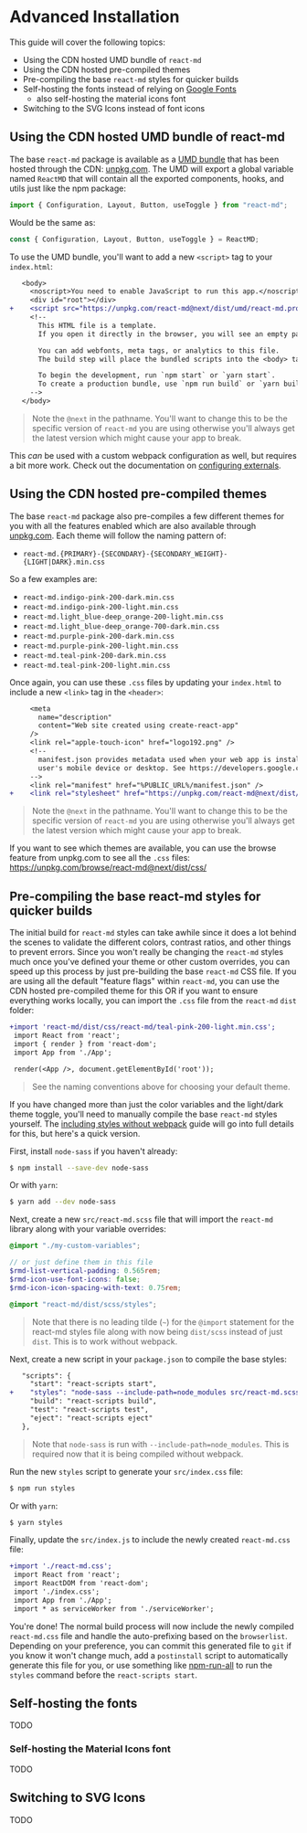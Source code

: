 # Advanced Installation

This guide will cover the following topics:

- Using the CDN hosted UMD bundle of `react-md`
- Using the CDN hosted pre-compiled themes
- Pre-compiling the base `react-md` styles for quicker builds
- Self-hosting the fonts instead of relying on [Google Fonts]
  - also self-hosting the material icons font
- Switching to the SVG Icons instead of font icons

## Using the CDN hosted UMD bundle of react-md

The base `react-md` package is available as a [UMD bundle] that has been hosted
through the CDN: [unpkg.com]. The UMD will export a global variable named
`ReactMD` that will contain all the exported components, hooks, and utils just
like the npm package:

```js
import { Configuration, Layout, Button, useToggle } from "react-md";
```

Would be the same as:

```js
const { Configuration, Layout, Button, useToggle } = ReactMD;
```

To use the UMD bundle, you'll want to add a new `<script>` tag to your
`index.html`:

```diff
   <body>
     <noscript>You need to enable JavaScript to run this app.</noscript>
     <div id="root"></div>
+    <script src="https://unpkg.com/react-md@next/dist/umd/react-md.production.min.js"></script>
     <!--
       This HTML file is a template.
       If you open it directly in the browser, you will see an empty page.

       You can add webfonts, meta tags, or analytics to this file.
       The build step will place the bundled scripts into the <body> tag.

       To begin the development, run `npm start` or `yarn start`.
       To create a production bundle, use `npm run build` or `yarn build`.
     -->
   </body>
```

> Note the `@next` in the pathname. You'll want to change this to be the
> specific version of `react-md` you are using otherwise you'll always get the
> latest version which might cause your app to break.

This _can_ be used with a custom webpack configuration as well, but requires a
bit more work. Check out the documentation on [configuring externals].

## Using the CDN hosted pre-compiled themes

The base `react-md` package also pre-compiles a few different themes for you
with all the features enabled which are also available through [unpkg.com]. Each
theme will follow the naming pattern of:

- `react-md.{PRIMARY}-{SECONDARY}-{SECONDARY_WEIGHT}-{LIGHT|DARK}.min.css`

So a few examples are:

- `react-md.indigo-pink-200-dark.min.css`
- `react-md.indigo-pink-200-light.min.css`
- `react-md.light_blue-deep_orange-200-light.min.css`
- `react-md.light_blue-deep_orange-700-dark.min.css`
- `react-md.purple-pink-200-dark.min.css`
- `react-md.purple-pink-200-light.min.css`
- `react-md.teal-pink-200-dark.min.css`
- `react-md.teal-pink-200-light.min.css`

Once again, you can use these `.css` files by updating your `index.html` to
include a new `<link>` tag in the `<header>`:

```diff
     <meta
       name="description"
       content="Web site created using create-react-app"
     />
     <link rel="apple-touch-icon" href="logo192.png" />
     <!--
       manifest.json provides metadata used when your web app is installed on a
       user's mobile device or desktop. See https://developers.google.com/web/fundamentals/web-app-manifest/
     -->
     <link rel="manifest" href="%PUBLIC_URL%/manifest.json" />
+    <link rel="stylesheet" href="https://unpkg.com/react-md@next/dist/css/react-md/teal-pink-200-light.min.css" />
```

> Note the `@next` in the pathname. You'll want to change this to be the
> specific version of `react-md` you are using otherwise you'll always get the
> latest version which might cause your app to break.

If you want to see which themes are available, you can use the browse feature
from unpkg.com to see all the `.css` files:
https://unpkg.com/browse/react-md@next/dist/css/

## Pre-compiling the base react-md styles for quicker builds

The initial build for `react-md` styles can take awhile since it does a lot
behind the scenes to validate the different colors, contrast ratios, and other
things to prevent errors. Since you won't really be changing the `react-md`
styles much once you've defined your theme or other custom overrides, you can
speed up this process by just pre-building the base `react-md` CSS file. If you
are using all the default "feature flags" within `react-md`, you can use the CDN
hosted pre-compiled theme for this OR if you want to ensure everything works
locally, you can import the `.css` file from the `react-md` `dist` folder:

```diff
+import 'react-md/dist/css/react-md/teal-pink-200-light.min.css';
 import React from 'react';
 import { render } from 'react-dom';
 import App from './App';

 render(<App />, document.getElementById('root'));
```

> See the naming conventions above for choosing your default theme.

If you have changed more than just the color variables and the light/dark theme
toggle, you'll need to manually compile the base `react-md` styles yourself. The
[including styles without webpack] guide will go into full details for this, but
here's a quick version.

First, install `node-sass` if you haven't already:

```sh
$ npm install --save-dev node-sass
```

Or with `yarn`:

```sh
$ yarn add --dev node-sass
```

Next, create a new `src/react-md.scss` file that will import the `react-md`
library along with your variable overrides:

```scss
@import "./my-custom-variables";

// or just define them in this file
$rmd-list-vertical-padding: 0.565rem;
$rmd-icon-use-font-icons: false;
$rmd-icon-icon-spacing-with-text: 0.75rem;

@import "react-md/dist/scss/styles";
```

> Note that there is no leading tilde (`~`) for the `@import` statement for the
> react-md styles file along with now being `dist/scss` instead of just `dist`.
> This is to work without webpack.

Next, create a new script in your `package.json` to compile the base styles:

```diff
   "scripts": {
     "start": "react-scripts start",
+    "styles": "node-sass --include-path=node_modules src/react-md.scss src/react-md.css",
     "build": "react-scripts build",
     "test": "react-scripts test",
     "eject": "react-scripts eject"
   },
```

> Note that `node-sass` is run with `--include-path=node_modules`. This is
> required now that it is being compiled without webpack.

Run the new `styles` script to generate your `src/index.css` file:

```sh
$ npm run styles
```

Or with `yarn`:

```sh
$ yarn styles
```

Finally, update the `src/index.js` to include the newly created `react-md.css`
file:

```diff
+import './react-md.css';
 import React from 'react';
 import ReactDOM from 'react-dom';
 import './index.css';
 import App from './App';
 import * as serviceWorker from './serviceWorker';
```

You're done! The normal build process will now include the newly compiled
`react-md.css` file and handle the auto-prefixing based on the `browserlist`.
Depending on your preference, you can commit this generated file to `git` if you
know it won't change much, add a `postinstall` script to automatically generate
this file for you, or use something like [npm-run-all] to run the `styles`
command before the `react-scripts start`.

## Self-hosting the fonts

TODO

### Self-hosting the Material Icons font

TODO

## Switching to SVG Icons

TODO

[google fonts]: https://fonts.google.com
[unpkg.com]: https://unpkg.com
[umd bundle]: https://github.com/umdjs/umd
[configuring externals]: https://webpack.js.org/configuration/externals/#object
[npm-run-all]: https://www.npmjs.com/package/npm-run-all
[including styles without webpack]: /guides/inlucding-styles-without-webpack
